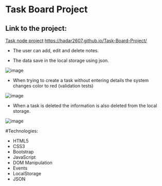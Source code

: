 
# Task Board Project 
## Link to the project:
[Task node project](https://hadar2607.github.io/Task-Board-Project/)
https://hadar2607.github.io/Task-Board-Project/

* The user can add, edit and delete notes.

* The data save in the local storage using json.

![image](https://user-images.githubusercontent.com/72446237/147338138-cfa87bce-87d4-40e5-a953-531df7c13c1f.png)

* When trying to create a task without entering details the system changes color to red (validation tests)

![image](https://user-images.githubusercontent.com/72446237/147338730-509dbb7b-b383-41c5-b39f-f611a63ea30c.png)


* When a task is deleted the information is also deleted from the local storage.

![image](https://user-images.githubusercontent.com/72446237/147338232-8f10ddb4-25ad-4559-9a0d-83bc80397700.png)


#Technologies:
* HTML5
* CSS3
* Bootstrap
* JavaScript
* DOM Manipulation
* Events
* LocalStorage
* JSON

